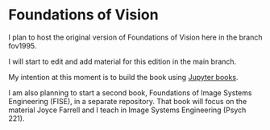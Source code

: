 # Foundations of Vision

I plan to host the original version of Foundations of Vision here in the branch fov1995.

I will start to edit and add material for this edition in the main branch. 

My intention at this moment is to build the book using [Jupyter books](https://jupyterbook.org/intro.html).

I am also planning to start a second book, Foundations of Image Systems Engineering (FISE), in a separate repository. That book will focus on the material Joyce Farrell and I teach in Image Systems Engineering (Psych 221).

